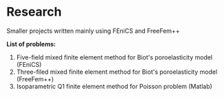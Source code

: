 # Research
Smaller projects written mainly using FEniCS and FreeFem++

**List of problems:**
1. Five-field mixed finite element method for Biot's poroelasticity model (FEniCS)
2. Three-filed mixed finite element method for Biot's poroelasticity model (FreeFem++) 
3. Isoparametric Q1 finite element method for Poisson problem (Matlab)

